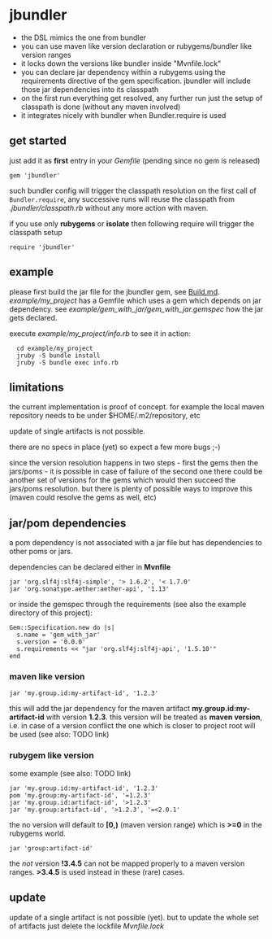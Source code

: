 # jbundler #

* the DSL mimics the one from bundler
* you can use maven like version declaration or rubygems/bundler like version ranges
* it locks down the versions like bundler inside "Mvnfile.lock"
* you can declare jar dependency within a rubygems using the requirements directive of the gem specification. jbundler will include those jar dependencies into its classpath
* on the first run everything get resolved, any further run just the setup of classpath is done (without any maven involved)
* it integrates nicely with bundler when Bundler.require is used

## get started

just add it as **first** entry in your *Gemfile* (pending since no gem is released)

```gem 'jbundler'```

such bundler config will trigger the classpath resolution on the first call of ```Bundler.require```, any successive runs will reuse the classpath from *.jbundler/classpath.rb* without any more action with maven.

if you use only **rubygems** or **isolate** then following require will trigger the classpath setup

```require 'jbundler'```

## example ##

please first build the jar file for the jbundler gem, see [Build.md](Build.md).
*example/my_project* has a Gemfile which uses a gem which depends on jar dependency. see *example/gem_with_jar/gem_with_jar.gemspec* how the jar gets declared.

execute *example/my_project/info.rb* to see it in action:

      cd example/my_project
      jruby -S bundle install
      jruby -S bundle exec info.rb

## limitations ##

the current implementation is proof of concept. for example the local maven repository needs to be under $HOME/.m2/repository, etc

update of single artifacts is not possible.

there are no specs in place (yet) so expect a few more bugs ;-)

since the version resolution happens in two steps - first the gems then the jars/poms - it is possible in case of failure of the second one there could be another set of versions for the gems which would then succeed the jars/poms resolution. but there is plenty of possible ways to improve this (maven could resolve the gems as well, etc)

## jar/pom dependencies ##

a pom dependency is not associated with a jar file but has dependencies to other poms or jars. 

dependencies can be declared either in **Mvnfile**

    jar 'org.slf4j:slf4j-simple', '> 1.6.2', '< 1.7.0'
    jar 'org.sonatype.aether:aether-api', '1.13'

or inside the gemspec through the requirements (see also the example directory of this project):

    Gem::Specification.new do |s|
      s.name = 'gem_with_jar'
      s.version = '0.0.0'
      s.requirements << "jar 'org.slf4j:slf4j-api', '1.5.10'"
    end
    
### maven like version ###

```jar 'my.group.id:my-artifact-id', '1.2.3'```

this will add the jar dependency for the maven artifact **my.group.id:my-artifact-id** with version **1.2.3**. this version will be treated as **maven version**, i.e. in case of a version conflict the one which is closer to project root will be used (see also: TODO link)

### rubygem like version ###

some example (see also: TODO link)

    jar 'my.group.id:my-artifact-id', '1.2.3'
    pom 'my.group:my-artifact-id', '=1.2.3'
    jar 'my.group.id:artifact-id', '>1.2.3'
    jar 'my.group:artifact-id', '>1.2.3', '=<2.0.1'

the no version will default to **[0,)** (maven version range) which is **>=0** in the rubygems world.

    jar 'group:artifact-id'

the *not* version **!3.4.5** can not be mapped properly to a maven version ranges. **>3.4.5** is used instead in these (rare) cases.

## update ##

update of a single artifact is not possible (yet). but to update the whole set of artifacts just delete the lockfile *Mvnfile.lock*
